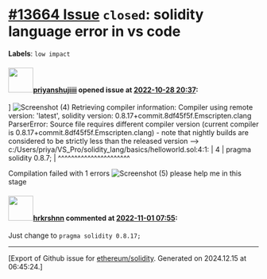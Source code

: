 # [\#13664 Issue](https://github.com/ethereum/solidity/issues/13664) `closed`: solidity language error in vs code
**Labels**: `low impact`


#### <img src="https://avatars.githubusercontent.com/u/89120960?u=6e4ae19e2320df91667adea39ec2026293c60d3b&v=4" width="50">[priyanshujiiii](https://github.com/priyanshujiiii) opened issue at [2022-10-28 20:37](https://github.com/ethereum/solidity/issues/13664):

]
![Screenshot (4)](https://user-images.githubusercontent.com/89120960/198727522-44ba5231-4491-48cd-b94f-e223342eb1b5.png)
Retrieving compiler information:
Compiler using remote version: 'latest', solidity version: 0.8.17+commit.8df45f5f.Emscripten.clang
ParserError: Source file requires different compiler version (current compiler is 0.8.17+commit.8df45f5f.Emscripten.clang) - note that nightly builds are considered to be strictly less than the released version
 --> c:/Users/priya/VS_Pro/solidity_lang/basics/helloworld.sol:4:1:
  |
4 | pragma solidity 0.8.7;
  | ^^^^^^^^^^^^^^^^^^^^^^


Compilation failed with 1 errors
![Screenshot (5)](https://user-images.githubusercontent.com/89120960/198727698-7623f6e1-3143-4e89-8b1e-292080e999b9.png)
please help me in this stage

#### <img src="https://avatars.githubusercontent.com/u/13174375?u=52d702cb6bec53b561afa293cf9cd53ef7a63924&v=4" width="50">[hrkrshnn](https://github.com/hrkrshnn) commented at [2022-11-01 07:55](https://github.com/ethereum/solidity/issues/13664#issuecomment-1298175961):

Just change to `pragma solidity 0.8.17;`


-------------------------------------------------------------------------------



[Export of Github issue for [ethereum/solidity](https://github.com/ethereum/solidity). Generated on 2024.12.15 at 06:45:24.]
